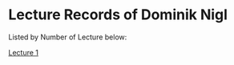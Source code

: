 # Lecture Records of Dominik Nigl
Listed by Number of Lecture below:

[Lecture 1](https://github.com/pasci199601815/IoTMadlmayrNigl/tree/master/Nigl/LectureRecords/Lecture01)
